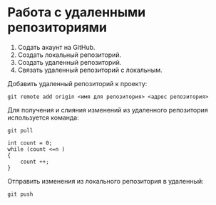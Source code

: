 # Работа с удаленными репозиториями

1. Содать акаунт на GitHub.
2. Создать локальный репозиторий.
3. Создать удаленный репозиторий.
4. Связать удаленный репозиторий с локальным.

Добавить удаленный репозиторий к проекту:
```
git remote add origin <имя для репозитория> <адрес репозитория>
```
Для получения и слияния изменений из удаленного репозитория используется команда:
```
git pull
```

```
int count = 0;
while (count <=n )
{
    count ++;
}
```
Отправить изменения из локального репозитория в удаленный:
```
git push
```
